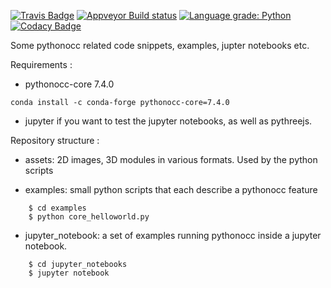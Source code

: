 [![Travis Badge](https://travis-ci.org/tpaviot/pythonocc-demos.svg?branch=master)](https://travis-ci.org/tpaviot/pythonocc-demos)
[![Appveyor Build status](https://ci.appveyor.com/api/projects/status/2h130pglpchxjd5i/branch/master?svg=true)](https://ci.appveyor.com/project/tpaviot/pythonocc-demos)
[![Language grade: Python](https://img.shields.io/lgtm/grade/python/g/tpaviot/pythonocc-demos.svg?logo=lgtm&logoWidth=18)](https://lgtm.com/projects/g/tpaviot/pythonocc-demos/context:python)
[![Codacy Badge](https://api.codacy.com/project/badge/Grade/6a7ad7d29ff44acea40ef5f130249557)](https://www.codacy.com/app/tpaviot/pythonocc-demos?utm_source=github.com&amp;utm_medium=referral&amp;utm_content=tpaviot/pythonocc-demos&amp;utm_campaign=Badge_Grade)

Some pythonocc related code snippets, examples, jupter notebooks etc.

Requirements :

* pythonocc-core 7.4.0

````
conda install -c conda-forge pythonocc-core=7.4.0
````

* jupyter if you want to test the jupyter notebooks, as well as pythreejs.

Repository structure :

* assets: 2D images, 3D modules in various formats. Used by the python scripts

* examples: small python scripts that each describe a pythonocc feature
```
    $ cd examples  
    $ python core_helloworld.py
```

* jupyter_notebook: a set of examples running pythonocc inside a jupyter notebook.
```
    $ cd jupyter_notebooks  
    $ jupyter notebook
```
